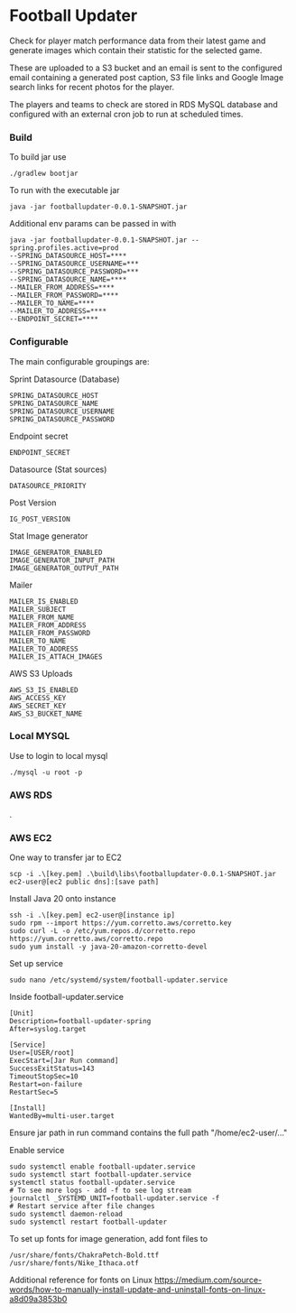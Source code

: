# Football Updater

Check for player match performance data from their latest game and generate images which contain their statistic for the selected game.

These are uploaded to a S3 bucket and an email is sent to the configured email containing a generated post caption, S3 file links and Google Image search links for recent photos for the player.

The players and teams to check are stored in RDS MySQL database and configured with an external cron job to run at scheduled times.

### Build
To build jar use 
    
    ./gradlew bootjar

To run with the executable jar

    java -jar footballupdater-0.0.1-SNAPSHOT.jar

Additional env params can be passed in with

    java -jar footballupdater-0.0.1-SNAPSHOT.jar --spring.profiles.active=prod
    --SPRING_DATASOURCE_HOST=****
    --SPRING_DATASOURCE_USERNAME=***
    --SPRING_DATASOURCE_PASSWORD=***
    --SPRING_DATASOURCE_NAME=****
    --MAILER_FROM_ADDRESS=****
    --MAILER_FROM_PASSWORD=****
    --MAILER_TO_NAME=****
    --MAILER_TO_ADDRESS=****
    --ENDPOINT_SECRET=****

### Configurable

The main configurable groupings are:

Sprint Datasource (Database)

    SPRING_DATASOURCE_HOST
    SPRING_DATASOURCE_NAME
    SPRING_DATASOURCE_USERNAME
    SPRING_DATASOURCE_PASSWORD

Endpoint secret

    ENDPOINT_SECRET

Datasource (Stat sources)

    DATASOURCE_PRIORITY

Post Version

    IG_POST_VERSION

Stat Image generator
    
    IMAGE_GENERATOR_ENABLED
    IMAGE_GENERATOR_INPUT_PATH
    IMAGE_GENERATOR_OUTPUT_PATH

Mailer

    MAILER_IS_ENABLED
    MAILER_SUBJECT
    MAILER_FROM_NAME
    MAILER_FROM_ADDRESS
    MAILER_FROM_PASSWORD
    MAILER_TO_NAME
    MAILER_TO_ADDRESS
    MAILER_IS_ATTACH_IMAGES

AWS S3 Uploads

    AWS_S3_IS_ENABLED
    AWS_ACCESS_KEY
    AWS_SECRET_KEY
    AWS_S3_BUCKET_NAME

### Local MYSQL

Use to login to local mysql

    ./mysql -u root -p

### AWS RDS

.

### AWS EC2

One way to transfer jar to EC2

    scp -i .\[key.pem] .\build\libs\footballupdater-0.0.1-SNAPSHOT.jar ec2-user@[ec2 public dns]:[save path]

Install Java 20 onto instance

    ssh -i .\[key.pem] ec2-user@[instance ip]
    sudo rpm --import https://yum.corretto.aws/corretto.key
    sudo curl -L -o /etc/yum.repos.d/corretto.repo https://yum.corretto.aws/corretto.repo
    sudo yum install -y java-20-amazon-corretto-devel

Set up service

    sudo nano /etc/systemd/system/football-updater.service

Inside football-updater.service

    [Unit]
    Description=football-updater-spring
    After=syslog.target
    
    [Service]
    User=[USER/root]
    ExecStart=[Jar Run command]
    SuccessExitStatus=143
    TimeoutStopSec=10
    Restart=on-failure
    RestartSec=5
    
    [Install]
    WantedBy=multi-user.target

Ensure jar path in run command contains the full path "/home/ec2-user/..."

Enable service

    sudo systemctl enable football-updater.service
    sudo systemctl start football-updater.service
    systemctl status football-updater.service
    # To see more logs - add -f to see log stream
    journalctl _SYSTEMD_UNIT=football-updater.service -f
    # Restart service after file changes
    sudo systemctl daemon-reload
    sudo systemctl restart football-updater

To set up fonts for image generation, add font files to 

    /usr/share/fonts/ChakraPetch-Bold.ttf
    /usr/share/fonts/Nike_Ithaca.otf

Additional reference for fonts on Linux https://medium.com/source-words/how-to-manually-install-update-and-uninstall-fonts-on-linux-a8d09a3853b0

